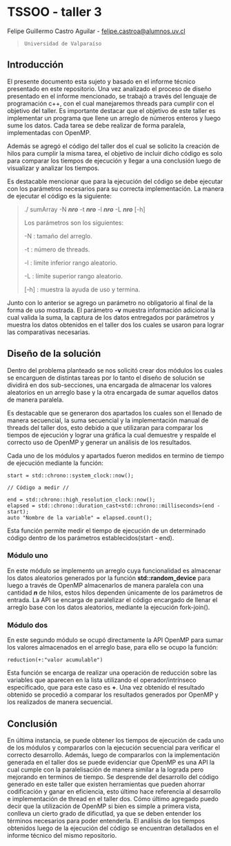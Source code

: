 # TSSOO - taller 3

Felipe Guillermo Castro Aguilar - <felipe.castroa@alumnos.uv.cl>

>`Universidad de Valparaíso`

## Introducción
El presente documento esta sujeto y basado en el informe técnico presentado en este repositorio. 
Una vez analizado el proceso de diseño presentado en el informe mencionado, se trabajó a través del lenguaje de programación c++, con el cual manejaremos threads para cumplir con el objetivo del taller. Es importante destacar que el objetivo de este taller es implementar un programa que llene un arreglo de números enteros y luego sume los datos. Cada tarea se debe realizar de forma paralela, implementadas con OpenMP.

Además se agregó el código del taller dos el cual se solicito la creación de hilos para cumplir la misma tarea, el objetivo de incluir dicho código es solo para comparar los tiempos de ejecución y llegar a una conclusión luego de visualizar y analizar los tiempos.

Es destacable mencionar que para la ejecución del código se debe ejecutar con los parámetros necesarios para su correcta implementación. La manera de ejecutar el código es la siguiente:
> ./ sumArray -N **_nro_** -t  **_nro_** -l  **_nro_** -L  **_nro_** [-h]
>
>Los parámetros son los siguientes:
>
>-N : tamaño del arreglo.
>
>-t : número de threads.
>
>-l : limite inferior rango aleatorio.
>
>-L : límite superior rango aleatorio.
>
>[-h] : muestra la ayuda de uso y termina. 
>
Junto con lo anterior se agrego un parámetro no obligatorio al final de la forma de uso mostrada. El parámetro **-v** muestra información adicional la cual valida la suma, la captura de los datos entregados por parámetros y muestra los datos obtenidos en el taller dos los cuales se usaron para lograr las comparativas necesarias.

## Diseño de la solución

Dentro del problema planteado se nos solicitó crear dos módulos los cuales se encarguen de distintas tareas por lo tanto el diseño de solución se dividirá en dos sub-secciones, una encargada de almacenar los valores aleatorios en un arreglo base y la otra encargada de sumar aquellos datos de manera paralela.

Es destacable que se generaron dos apartados los cuales son el llenado de manera secuencial, la suma secuencial y la implementación manual de threads del taller dos, esto debido a que utilizaran para comparar los tiempos de ejecución y lograr una gráfica la cual demuestre y respalde el correcto uso de OpenMP y generar un análisis de los resultados.

Cada uno de los módulos y apartados fueron medidos en termino de tiempo de ejecución mediante la función:
~~~
start = std::chrono::system_clock::now();

// Código a medir //

end = std::chrono::high_resolution_clock::now(); 
elapsed = std::chrono::duration_cast<std::chrono::milliseconds>(end - start);
auto "Nombre de la variable" = elapsed.count();
~~~
Esta función permite medir el tiempo de ejecución de un determinado código dentro de los parámetros establecidos(start - end).

### Módulo uno

En este módulo se implemento un arreglo cuya funcionalidad es almacenar los datos aleatorios generados por la función **std::random_device** para luego a través de OpenMP almacenarlos de manera paralela con una cantidad ***n*** de hilos, estos hilos dependen únicamente de los parámetros de entrada. La API se encarga de paralelizar el código encargado de llenar el arreglo base con los datos aleatorios, mediante la ejecución fork-join().

### Módulo dos

En este segundo módulo se ocupó directamente la API OpenMP para sumar los valores almacenados en el arreglo base, para ello se ocupo la función:
~~~
reduction(+:"valor acumulable")
~~~
Esta función se encarga de realizar una operación de reducción sobre las variables que aparecen en la lista utilizando el operador/intrínseco especificado, que para este caso es **+**.
Una vez obtenido el resultado obtenido se procedió a comparar los resultados generados por OpenMP y los realizados de manera secuencial.

## Conclusión

En última instancia, se puede obtener los tiempos de ejecución de cada uno de los módulos y compararlos con la ejecución secuencial para verificar el correcto desarrollo. Además, luego de compararlos con la implementación generada en el taller dos se puede evidenciar que OpenMP es una API la cual cumple con la paralelisación de manera similar a la lograda pero mejorando en terminos de tiempo. Se desprende del desarrollo del código generado en este taller que existen herramientas que pueden ahorrar codificación y ganar en eficiencia, esto último hace referencia al desarrollo e implementación de thread en el taller dos. Cómo último agregado puedo decir que la utilización de OpenMP si bien es simple a primera vista, conlleva un cierto grado de dificutlad, ya que se deben entender los términos necesarios para poder entenderla. El análisis de los tiempos obtenidos luego de la ejecución del código se encuentran detallados en el informe técnico del mismo repositorio.
